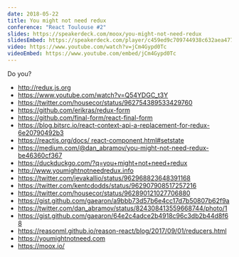```yaml
---
date: 2018-05-22
title: You might not need redux
conference: "React Toulouse #2"
slides: https://speakerdeck.com/moox/you-might-not-need-redux
slidesEmbed: https://speakerdeck.com/player/c459ed9c709744938c632aea4777b560
video: https://www.youtube.com/watch?v=jCm4Gypd0Tc
videoEmbed: https://www.youtube.com/embed/jCm4Gypd0Tc
---
```


Do you?

* http://redux.js.org
* https://www.youtube.com/watch?v=Q54YDGC_t3Y
* https://twitter.com/housecor/status/962754389533429760
* https://github.com/erikras/redux-form
* https://github.com/final-form/react-final-form
* https://blog.bitsrc.io/react-context-api-a-replacement-for-redux-6e20790492b3
* https://reactjs.org/docs/ react-component.html#setstate
* https://medium.com/@dan_abramov/you-might-not-need-redux-be46360cf367
* https://duckduckgo.com/?q=you+might+not+need+redux
* http://www.youmightnotneedredux.info
* https://twitter.com/jevakallio/status/962968823648391168
* https://twitter.com/kentcdodds/status/962907908517257216
* https://twitter.com/housecor/status/962890121027706880
* https://gist.github.com/gaearon/a9bbb73d57b6e4cc17d7b50807b62f9a
* https://twitter.com/dan_abramov/status/824308413559668744/photo/1
* https://gist.github.com/gaearon/64e2c4adce2b4918c96c3db2b44d8f68
* https://reasonml.github.io/reason-react/blog/2017/09/01/reducers.html
* https://youmightnotneed.com
* https://moox.io/
